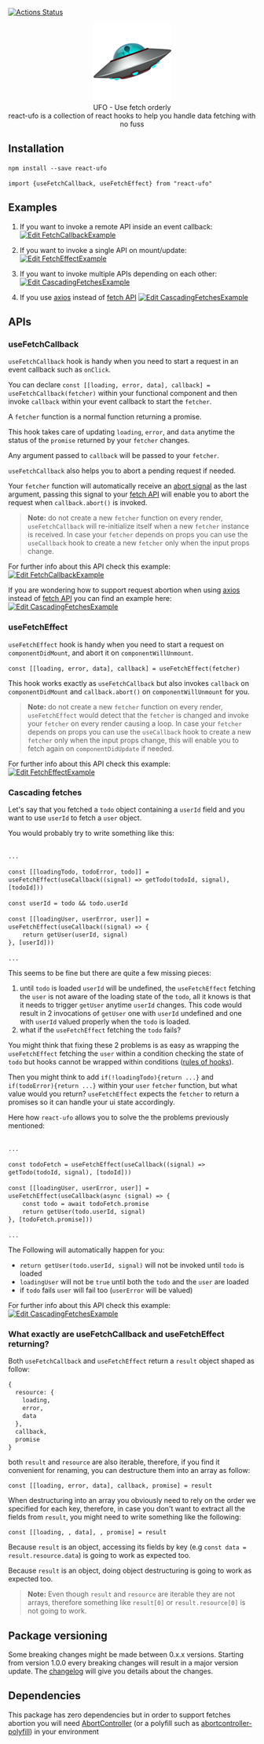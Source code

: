 [![Actions Status](https://github.com/marcellomontemagno/react-ufo/workflows/CI/badge.svg)](https://github.com/marcellomontemagno/react-ufo/actions)

<p align="center">
  <img alt="ufo" src='ufo.png'/>
  <br/>
  UFO - Use fetch orderly
  <br/>
  react-ufo is a collection of react hooks to help you handle data fetching with no fuss
</p>

## Installation

`npm install --save react-ufo`

`import {useFetchCallback, useFetchEffect} from "react-ufo"`

## Examples

1) If you want to invoke a remote API inside an event callback: [![Edit FetchCallbackExample](https://codesandbox.io/static/img/play-codesandbox.svg)](https://codesandbox.io/s/fetchcallbackexample-bezg7?fontsize=14&hidenavigation=1&theme=dark)

2) If you want to invoke a single API on mount/update: [![Edit FetchEffectExample](https://codesandbox.io/static/img/play-codesandbox.svg)](https://codesandbox.io/s/fetcheffectexample-hnnp8?fontsize=14&hidenavigation=1&theme=dark)

3) If you want to invoke multiple APIs depending on each other: [![Edit CascadingFetchesExample](https://codesandbox.io/static/img/play-codesandbox.svg)](https://codesandbox.io/s/ancient-frost-n9oyk?fontsize=14&hidenavigation=1&theme=dark)

4) If you use [axios](https://www.npmjs.com/package/axios) instead of [fetch API](https://developer.mozilla.org/en-US/docs/Web/API/Fetch_API) [![Edit CascadingFetchesExample](https://codesandbox.io/static/img/play-codesandbox.svg)](https://codesandbox.io/s/fetchcallbackaxiosexample-o2iff?fontsize=14&hidenavigation=1&theme=dark)

## APIs

### useFetchCallback

`useFetchCallback` hook is handy when you need to start a request in an event callback such as `onClick`.

You can declare `const [[loading, error, data], callback] = useFetchCallback(fetcher)` within your functional component and then invoke `callback` within your event callback to start the `fetcher`. 

A `fetcher` function is a normal function returning a promise.

This hook takes care of updating `loading`, `error`, and `data` anytime the status of the `promise` returned by your `fetcher` changes.

Any argument passed to `callback` will be passed to your `fetcher`.

`useFetchCallback` also helps you to abort a pending request if needed.

Your `fetcher` function will automatically receive an [abort signal](https://developer.mozilla.org/en-US/docs/Web/API/AbortSignal) as the last argument, passing this signal to your [fetch API](https://developer.mozilla.org/en-US/docs/Web/API/Fetch_API) will enable you to abort the request when `callback.abort()` is invoked.
 
> **Note:**
> do not create a new `fetcher` function on every render, `useFetchCallback` will re-initialize itself when a new `fetcher` instance is received. In case your `fetcher` depends on props you can use the `useCallback` hook to create a new `fetcher` only when the input props change. 

For further info about this API check this example: [![Edit FetchCallbackExample](https://codesandbox.io/static/img/play-codesandbox.svg)](https://codesandbox.io/s/fetchcallbackexample-bezg7?fontsize=14&hidenavigation=1&theme=dark)

If you are wondering how to support request abortion when using [axios](https://www.npmjs.com/package/axios) instead of [fetch API](https://developer.mozilla.org/en-US/docs/Web/API/Fetch_API) you can find an example here: [![Edit CascadingFetchesExample](https://codesandbox.io/static/img/play-codesandbox.svg)](https://codesandbox.io/s/fetchcallbackaxiosexample-o2iff?fontsize=14&hidenavigation=1&theme=dark)

### useFetchEffect

`useFetchEffect` hook is handy when you need to start a request on `componentDidMount`, and abort it on `componentWillUnmount`.

`const [[loading, error, data], callback] = useFetchEffect(fetcher)`

This hook works exactly as `useFetchCallback` but also invokes `callback` on `componentDidMount` and `callback.abort()` on `componentWillUnmount` for you.

> **Note:**
> do not create a new `fetcher` function on every render, `useFetchEffect` would detect that the `fetcher` is changed and invoke your `fetcher` on every render causing a loop.
> In case your `fetcher` depends on props you can use the `useCallback` hook to create a new `fetcher` only when the input props change, this will enable you to fetch again on `componentDidUpdate` if needed.  

For further info about this API check this example: [![Edit FetchEffectExample](https://codesandbox.io/static/img/play-codesandbox.svg)](https://codesandbox.io/s/fetcheffectexample-hnnp8?fontsize=14&hidenavigation=1&theme=dark)

### Cascading fetches

Let's say that you fetched a `todo` object containing a `userId` field and you want to use `userId` to fetch a `user` object.

You would probably try to write something like this:

```

...

const [[loadingTodo, todoError, todo]] = useFetchEffect(useCallback((signal) => getTodo(todoId, signal), [todoId]))

const userId = todo && todo.userId

const [[loadingUser, userError, user]] = useFetchEffect(useCallback((signal) => {
    return getUser(userId, signal)
}, [userId]))

...

```

This seems to be fine but there are quite a few missing pieces:

1) until `todo` is loaded `userId` will be undefined, the `useFetchEffect` fetching the `user` is not aware of the loading state of the `todo`, all it knows is that it needs to trigger `getUser` anytime `userId` changes. This code would result in 2 invocations of `getUser` one with `userId` undefined and one with `userId` valued properly when the `todo` is loaded.
2) what if the `useFetchEffect` fetching the `todo` fails? 

You might think that fixing these 2 problems is as easy as wrapping the `useFetchEffect` fetching the `user` within a condition checking the state of `todo` but hooks cannot be wrapped within conditions ([rules of hooks](https://reactjs.org/docs/hooks-rules.html)).

Then you might think to add `if(!loadingTodo){return ...}` and `if(todoError){return ...}` within your `user` `fetcher` function, but what value would you return? `useFetchEffect` expects the `fetcher` to return a promises so it can handle your ui state accordingly.
 
Here how `react-ufo` allows you to solve the the problems previously mentioned:

```

...

const todoFetch = useFetchEffect(useCallback((signal) => getTodo(todoId, signal), [todoId])) 

const [[loadingUser, userError, user]] = useFetchEffect(useCallback(async (signal) => {
    const todo = await todoFetch.promise
    return getUser(todo.userId, signal)
}, [todoFetch.promise]))

...

```

The Following will automatically happen for you:

- `return getUser(todo.userId, signal)` will not be invoked until `todo` is loaded
- `loadingUser` will not be `true` until both the `todo` and the `user` are loaded
- if `todo` fails `user` will fail too (`userError` will be valued)

For further info about this API check this example:  [![Edit CascadingFetchesExample](https://codesandbox.io/static/img/play-codesandbox.svg)](https://codesandbox.io/s/ancient-frost-n9oyk?fontsize=14&hidenavigation=1&theme=dark)

### What exactly are useFetchCallback and useFetchEffect returning?

Both `useFetchCallback` and `useFetchEffect` return a `result` object shaped as follow:

```
{
  resource: {
    loading,
    error,
    data
  },
  callback,
  promise
}
``` 

both `result` and `resource` are also iterable, therefore, if you find it convenient for renaming, you can destructure them into an array as follow:

```
const [[loading, error, data], callback, promise] = result
```

When destructuring into an array you obviously need to rely on the order we specified for each key, therefore, in case you don't want to extract all the fields from `result`, you might need to write something like the following:

```
const [[loading, , data], , promise] = result
```

Because `result` is an object, accessing its fields by key (e.g `const data = result.resource.data`) is going to work as expected too.

Because `result` is an object, doing object destructuring is going to work as expected too. 

> **Note:**
> Even though `result` and `resource` are iterable they are not arrays, therefore something like `result[0]` or `result.resource[0]` is not going to work.   

## Package versioning

Some breaking changes might be made between 0.x.x versions.
Starting from version 1.0.0 every breaking changes will result in a major version update.
The [changelog](https://github.com/marcellomontemagno/react-ufo/releases) will give you details about the changes.
  
## Dependencies

This package has zero dependencies but in order to support fetches abortion you will need  <a href="https://developer.mozilla.org/en-US/docs/Web/API/AbortController" target="_blank">AbortController</a> (or a polyfill such as <a href="https://www.npmjs.com/package/abortcontroller-polyfill" target="_blank">abortcontroller-polyfill</a>) in your environment
